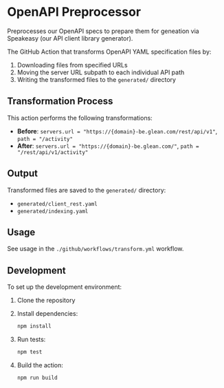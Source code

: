 # OpenAPI Preprocessor

Preprocesses our OpenAPI specs to prepare them for geneation via Speakeasy (our API client library generator).

The GitHub Action that transforms OpenAPI YAML specification files by:

1. Downloading files from specified URLs
2. Moving the server URL subpath to each individual API path
3. Writing the transformed files to the `generated/` directory

## Transformation Process

This action performs the following transformations:

- **Before**: `servers.url = "https://{domain}-be.glean.com/rest/api/v1"`, `path = "/activity"`
- **After**: `servers.url = "https://{domain}-be.glean.com/"`, `path = "/rest/api/v1/activity"`

## Output

Transformed files are saved to the `generated/` directory:

- `generated/client_rest.yaml`
- `generated/indexing.yaml`

## Usage

See usage in the `./github/workflows/transform.yml` workflow.

## Development

To set up the development environment:

1. Clone the repository
2. Install dependencies:

   ```bash
   npm install
   ```

3. Run tests:

   ```bash
   npm test
   ```

4. Build the action:

   ```bash
   npm run build
   ```
